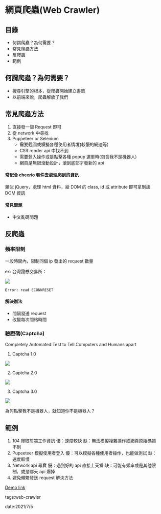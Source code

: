 # 網頁爬蟲(Web Crawler)

## 目錄
* 何謂爬蟲？為何需要？
* 常見爬蟲方法
* 反爬蟲
* 範例

## 何謂爬蟲？為何需要？

* 搜尋引擎的根本，從爬蟲開始建立書籤
* 以前端來說，爬蟲解放了我們

## 常見爬蟲方法
1. 直接發一個 Request 即可
2. 從 network 中尋找
3. Puppeteer or Selenium
    * 需要截圖或模擬各種使用者情境(較慢的網速等)
    * CSR render api 中找不到
    * 需要登入操作或是點擊各種 popup 選單時(包含我不是機器人)
    * 網頁是無限滾動設計，滾到底部才發新的 api

#### 常配合 cheerio 套件去處理爬到的資訊
類似 jQuery，處理 html 資料，給 DOM 的 class, id 或 attribute 即可拿到該 DOM 資訊

#### 常見問題
* 中文亂碼問題

## 反爬蟲
### 頻率限制

一段時間內，限制同個 ip 發出的 request 數量

ex: 台灣證券交易所：

![](https://i.imgur.com/yd6HozO.png)

```
Error: read ECONNRESET
```

#### 解決辦法
* 間隔發送 request
* 改變每次間格時間


### 驗證碼(Captcha)

Completely Automated Test to Tell Computers and Humans apart

1. Captcha 1.0

![](https://i.imgur.com/nkVsQ7G.png)

2. Captcha 2.0

![](https://i.imgur.com/3ChpxaH.jpg)

3. Captcha 3.0

![](https://i.imgur.com/JDUW5ER.jpg)

為何點擊我不是機器人，就知道你不是機器人？

## 範例
1. 104 爬取前端工作資訊
    優：速度較快
    缺：無法模擬複雜操作或網頁原始碼抓不到
2. Pupeeteer 模擬使用者登入
    優：可以模擬各種使用者操作，也能做測試
    缺：速度較慢
3. Network api 尋寶
    優：遇到好的 api 直接上天堂
    缺：可能有頻率或是其他限制，或是哪天 api 爆掉
4. 避免頻繁發送 request 解決方法

[Demo link](https://github.com/ken556621/crawler-demo)

tags:web-crawler

date:2021/7/5